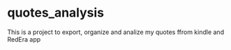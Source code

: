 # quotes_analysis
This is a project to export, organize and analize my quotes ffrom kindle and RedEra app
